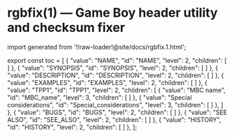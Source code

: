 # rgbfix(1) — Game Boy header utility and checksum fixer

import generated from '!!raw-loader!@site/docs/rgbfix.1.html';

<div dangerouslySetInnerHTML={{ __html: generated }} />

export const toc = [
{
	"value": "NAME",
	"id": "NAME",
	"level": 2,
	"children": [
	]
},
{
	"value": "SYNOPSIS",
	"id": "SYNOPSIS",
	"level": 2,
	"children": [
	]
},
{
	"value": "DESCRIPTION",
	"id": "DESCRIPTION",
	"level": 2,
	"children": [
	]
},
{
	"value": "EXAMPLES",
	"id": "EXAMPLES",
	"level": 2,
	"children": [
	]
},
{
	"value": "TPP1",
	"id": "TPP1",
	"level": 2,
	"children": [
{
	"value": "MBC name",
	"id": "MBC_name",
	"level": 3,
	"children": [
	]
},
{
	"value": "Special considerations",
	"id": "Special_considerations",
	"level": 3,
	"children": [
	]
},
	]
},
{
	"value": "BUGS",
	"id": "BUGS",
	"level": 2,
	"children": [
	]
},
{
	"value": "SEE ALSO",
	"id": "SEE_ALSO",
	"level": 2,
	"children": [
	]
},
{
	"value": "HISTORY",
	"id": "HISTORY",
	"level": 2,
	"children": [
	]
},
];
